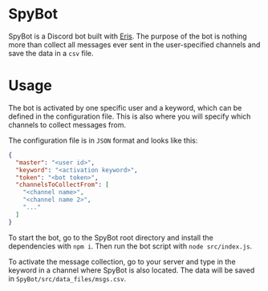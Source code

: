 # SpyBot
SpyBot is a Discord bot built with [Eris](https://github.com/abalabahaha/eris).
The purpose of the bot is nothing more than collect all messages ever
sent in the user-specified channels and save the data in a `csv` file.

# Usage
The bot is activated by one specific user and a keyword, which can be
defined in the configuration file. This is also where you will specify
which channels to collect messages from.

The configuration file is in `JSON` format and looks like this:
```json
{
  "master": "<user id>",
  "keyword": "<activation keyword>",
  "token": "<bot token>",
  "channelsToCollectFrom": [
    "<channel name>",
    "<channel name 2>",
    "..."
  ]
}
```
To start the bot, go to the SpyBot root directory and install the
dependencies with `npm i`.
Then run the bot script with `node src/index.js`.

To activate the message collection, go to your server and type in the
keyword in a channel where SpyBot is also located. The data will be
saved in `SpyBot/src/data_files/msgs.csv`.
